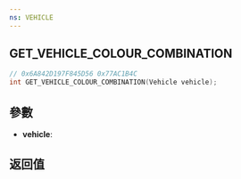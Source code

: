 ```yaml
---
ns: VEHICLE
---
```

## GET_VEHICLE_COLOUR_COMBINATION

```c
// 0x6A842D197F845D56 0x77AC1B4C
int GET_VEHICLE_COLOUR_COMBINATION(Vehicle vehicle);
```


## 參數
* **vehicle**: 

## 返回值
